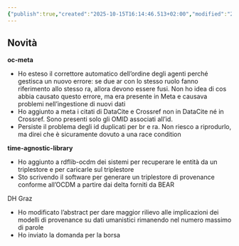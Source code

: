 ```yaml
---
{"publish":true,"created":"2025-10-15T16:14:46.513+02:00","modified":"2023-04-17T12:00:00.000+02:00","cssclasses":""}
---
```



## Novità

**oc-meta**

- Ho esteso il correttore automatico dell’ordine degli agenti perché gestisca un nuovo errore: se due ar con lo stesso ruolo fanno riferimento allo stesso ra, allora devono essere fusi. Non ho idea di cos abbia causato questo errore, ma era presente in Meta e causava problemi nell’ingestione di nuovi dati
- Ho aggiunto a meta i citati di DataCite e Crossref non in DataCite né in Crossref. Sono presenti solo gli OMID associati all’id.
- Persiste il problema degli id duplicati per br e ra. Non riesco a riprodurlo, ma direi che è sicuramente dovuto a una race condition

**time-agnostic-library**

- Ho aggiunto a rdflib-ocdm dei sistemi per recuperare le entità da un triplestore e per caricarle sul triplestore
- Sto scrivendo il software per generare un triplestore di provenance conforme all’OCDM a partire dai delta forniti da BEAR

DH Graz

- Ho modificato l’abstract per dare maggior rilievo alle implicazioni dei modelli di provenance su dati umanistici rimanendo nel numero massimo di parole
- Ho inviato la domanda per la borsa